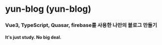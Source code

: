 # yun-blog (yun-blog)

### Vue3, TypeScript, Quasar, firebase를 사용한 나만의 블로그 만들기

#### It's just study. No big deal.
